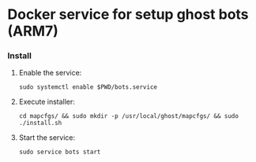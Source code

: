 # Docker service for setup ghost bots (ARM7)
### Install
1. Enable the service:

    `sudo systemctl enable $PWD/bots.service`

3. Execute installer:

    `cd mapcfgs/ && sudo mkdir -p /usr/local/ghost/mapcfgs/ && sudo ./install.sh`

3. Start the service:
    
    `sudo service bots start`
